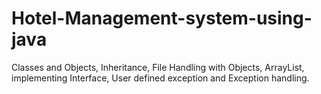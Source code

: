 # Hotel-Management-system-using-java
Classes and Objects, Inheritance, File Handling with Objects, ArrayList, implementing Interface, User defined exception and Exception handling.
